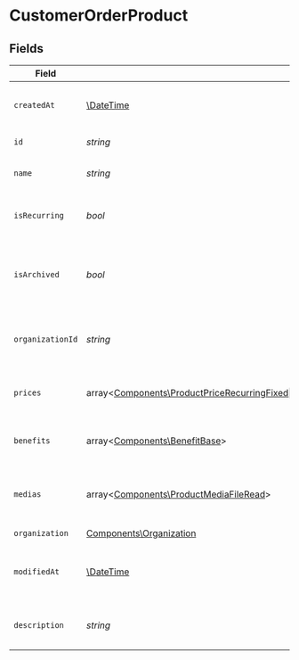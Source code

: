 # CustomerOrderProduct


## Fields

| Field                                                                                                                                                                                                                                                                           | Type                                                                                                                                                                                                                                                                            | Required                                                                                                                                                                                                                                                                        | Description                                                                                                                                                                                                                                                                     |
| ------------------------------------------------------------------------------------------------------------------------------------------------------------------------------------------------------------------------------------------------------------------------------- | ------------------------------------------------------------------------------------------------------------------------------------------------------------------------------------------------------------------------------------------------------------------------------- | ------------------------------------------------------------------------------------------------------------------------------------------------------------------------------------------------------------------------------------------------------------------------------- | ------------------------------------------------------------------------------------------------------------------------------------------------------------------------------------------------------------------------------------------------------------------------------- |
| `createdAt`                                                                                                                                                                                                                                                                     | [\DateTime](https://www.php.net/manual/en/class.datetime.php)                                                                                                                                                                                                                   | :heavy_check_mark:                                                                                                                                                                                                                                                              | Creation timestamp of the object.                                                                                                                                                                                                                                               |
| `id`                                                                                                                                                                                                                                                                            | *string*                                                                                                                                                                                                                                                                        | :heavy_check_mark:                                                                                                                                                                                                                                                              | The ID of the product.                                                                                                                                                                                                                                                          |
| `name`                                                                                                                                                                                                                                                                          | *string*                                                                                                                                                                                                                                                                        | :heavy_check_mark:                                                                                                                                                                                                                                                              | The name of the product.                                                                                                                                                                                                                                                        |
| `isRecurring`                                                                                                                                                                                                                                                                   | *bool*                                                                                                                                                                                                                                                                          | :heavy_check_mark:                                                                                                                                                                                                                                                              | Whether the product is a subscription tier.                                                                                                                                                                                                                                     |
| `isArchived`                                                                                                                                                                                                                                                                    | *bool*                                                                                                                                                                                                                                                                          | :heavy_check_mark:                                                                                                                                                                                                                                                              | Whether the product is archived and no longer available.                                                                                                                                                                                                                        |
| `organizationId`                                                                                                                                                                                                                                                                | *string*                                                                                                                                                                                                                                                                        | :heavy_check_mark:                                                                                                                                                                                                                                                              | The ID of the organization owning the product.                                                                                                                                                                                                                                  |
| `prices`                                                                                                                                                                                                                                                                        | array<[Components\ProductPriceRecurringFixed\|Components\ProductPriceRecurringCustom\|Components\ProductPriceRecurringFree\|Components\ProductPriceOneTimeFixed\|Components\ProductPriceOneTimeCustom\|Components\ProductPriceOneTimeFree](../../Models/Components/ProductPrice.md)> | :heavy_check_mark:                                                                                                                                                                                                                                                              | List of prices for this product.                                                                                                                                                                                                                                                |
| `benefits`                                                                                                                                                                                                                                                                      | array<[Components\BenefitBase](../../Models/Components/BenefitBase.md)>                                                                                                                                                                                                         | :heavy_check_mark:                                                                                                                                                                                                                                                              | List of benefits granted by the product.                                                                                                                                                                                                                                        |
| `medias`                                                                                                                                                                                                                                                                        | array<[Components\ProductMediaFileRead](../../Models/Components/ProductMediaFileRead.md)>                                                                                                                                                                                       | :heavy_check_mark:                                                                                                                                                                                                                                                              | List of medias associated to the product.                                                                                                                                                                                                                                       |
| `organization`                                                                                                                                                                                                                                                                  | [Components\Organization](../../Models/Components/Organization.md)                                                                                                                                                                                                              | :heavy_check_mark:                                                                                                                                                                                                                                                              | N/A                                                                                                                                                                                                                                                                             |
| `modifiedAt`                                                                                                                                                                                                                                                                    | [\DateTime](https://www.php.net/manual/en/class.datetime.php)                                                                                                                                                                                                                   | :heavy_check_mark:                                                                                                                                                                                                                                                              | Last modification timestamp of the object.                                                                                                                                                                                                                                      |
| `description`                                                                                                                                                                                                                                                                   | *string*                                                                                                                                                                                                                                                                        | :heavy_check_mark:                                                                                                                                                                                                                                                              | The description of the product.                                                                                                                                                                                                                                                 |